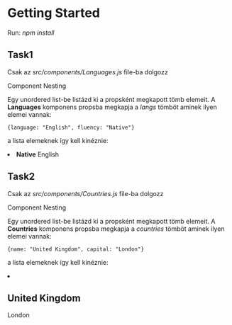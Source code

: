 # Getting Started

Run: *npm install*

## Task1

Csak az *src/components/Languages.js* file-ba dolgozz

Component Nesting

Egy unordered list-be listázd ki a propsként megkapott tömb elemeit.
A **Languages** komponens propsba megkapja a *langs* tömböt aminek ilyen elemei vannak:

    {language: "English", fluency: "Native"}

a lista elemeknek így kell kinéznie:

<li>
  <strong>Native</strong> English
</li>


## Task2

Csak az *src/components/Countries.js* file-ba dolgozz

Component Nesting

Egy unordered list-be listázd ki a propsként megkapott tömb elemeit.
A **Countries** komponens propsba megkapja a *countries* tömböt aminek ilyen elemei vannak:

    {name: "United Kingdom", capital: "London"}

a lista elemeknek így kell kinéznie:

<li>
  <h2>United Kingdom</h2>
  <p>London</p>
</li>
